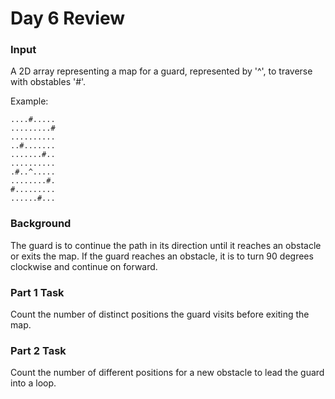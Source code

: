 # Day 6 Review

### Input
A 2D array representing a map for a guard, represented by '^', to traverse with obstables '#'.

Example:

```
....#.....
.........#
..........
..#.......
.......#..
..........
.#..^.....
........#.
#.........
......#...
```

### Background
The guard is to continue the path in its direction until it reaches an obstacle or exits the map.
If the guard reaches an obstacle, it is to turn 90 degrees clockwise and continue on forward.

### Part 1 Task
Count the number of distinct positions the guard visits before exiting the map.

### Part 2 Task
Count the number of different positions for a new obstacle to lead the guard into a loop.
